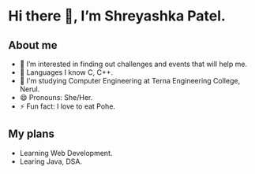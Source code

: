 # Hi  there 👋, I’m Shreyashka Patel.
## About me
- 👀 I’m interested in finding out challenges and events that will help me.
- 🌱 Languages I know C, C++.
- 💞️ I'm studying Computer Engineering at Terna Engineering College, Nerul.
- 😄 Pronouns: She/Her.
- ⚡ Fun fact: I love to eat Pohe.

## My plans
- Learning Web Development.
- Learing Java, DSA.
